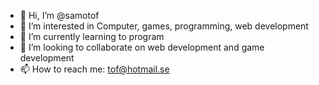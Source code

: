 - 👋 Hi, I’m @samotof
- 👀 I’m interested in Computer, games, programming, web development
- 🌱 I’m currently learning to program
- 💞️ I’m looking to collaborate on web development and game development
- 📫 How to reach me: tof@hotmail.se

<!---
samotof/samotof is a ✨ special ✨ repository because its `README.md` (this file) appears on your GitHub profile.
You can click the Preview link to take a look at your changes.
--->

